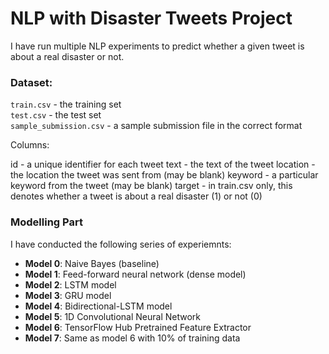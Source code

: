 # NLP with Disaster Tweets Project

I have run multiple NLP experiments to predict whether a given tweet is about a real disaster or not.

### Dataset:

`train.csv` - the training set <br>
`test.csv` - the test set <br>
`sample_submission.csv` - a sample submission file in the correct format <br>

Columns:

id - a unique identifier for each tweet
text - the text of the tweet
location - the location the tweet was sent from (may be blank)
keyword - a particular keyword from the tweet (may be blank)
target - in train.csv only, this denotes whether a tweet is about a real disaster (1) or not (0)

### Modelling Part
I have conducted the following series of experiemnts:
* **Model 0**: Naive Bayes (baseline)
* **Model 1**: Feed-forward neural network (dense model)
* **Model 2**: LSTM model
* **Model 3**: GRU model
* **Model 4**: Bidirectional-LSTM model
* **Model 5**: 1D Convolutional Neural Network
* **Model 6**: TensorFlow Hub Pretrained Feature Extractor
* **Model 7**: Same as model 6 with 10% of training data

